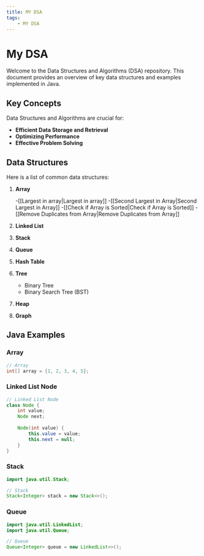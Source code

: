 ```yaml
---
title: MY DSA
tags:
    - MY DSA
---
```





# My DSA

Welcome to the Data Structures and Algorithms (DSA) repository. This document provides an overview of key data structures and examples implemented in Java.

## Key Concepts

Data Structures and Algorithms are crucial for:

- **Efficient Data Storage and Retrieval**
- **Optimizing Performance**
- **Effective Problem Solving**

## Data Structures

Here is a list of common data structures:





1. **Array**


    -[[Largest in array|Largest in array]]
    -[[Second Largest in Array|Second Largest in Array]]
    -[[Check if Array is Sorted|Check if Array is Sorted]]
    -[[Remove Duplicates from Array|Remove Duplicates from Array]]

2. **Linked List**
3. **Stack**
4. **Queue**
5. **Hash Table**
6. **Tree**
   - Binary Tree
   - Binary Search Tree (BST)
7. **Heap**
8. **Graph**

## Java Examples

### Array

```java
// Array
int[] array = {1, 2, 3, 4, 5};
```

### Linked List Node

```java
// Linked List Node
class Node {
    int value;
    Node next;
    
    Node(int value) {
        this.value = value;
        this.next = null;
    }
}
```

### Stack

```java
import java.util.Stack;

// Stack
Stack<Integer> stack = new Stack<>();
```

### Queue

```java
import java.util.LinkedList;
import java.util.Queue;

// Queue
Queue<Integer> queue = new LinkedList<>();
```


